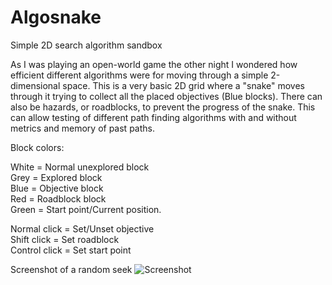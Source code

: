 # Algosnake
Simple 2D search algorithm sandbox


As I was playing an open-world game the other night I wondered how efficient different algorithms were for moving through a simple 2-dimensional space. This is a very basic 2D grid where a "snake" moves through it trying to collect all the placed objectives (Blue blocks). There can also be hazards, or roadblocks, to prevent the progress of the snake. This can allow testing of different path finding algorithms with and without metrics and memory of past paths. 

Block colors:

White = Normal unexplored block  
Grey = Explored block  
Blue = Objective block  
Red = Roadblock block  
Green = Start point/Current position.  

Normal click = Set/Unset objective  
Shift click = Set roadblock  
Control click = Set start point  


Screenshot of a random seek
![Screenshot](https://i.imgur.com/JuzvP6j.png)
